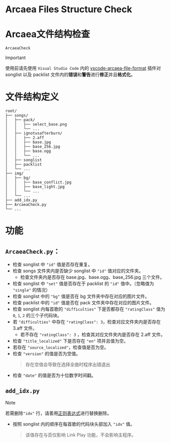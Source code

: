 # Arcaea Files Structure Check
# Arcaea文件结构检查
`ArcaeaCheck`

> [!IMPORTANT]  
> 使用前请先使用 `Visual Studio Code` 内的 [vscode-arcaea-file-format](https://github.com/yojohanshinwataikei/vscode-arcaea-file-format) 插件对 songlist 以及 packlist 文件内的**错误**和**警告**进行**修正**并且**格式化**。

# 文件结构定义

```
root/
├── songs/
│   ├── pack/
│   │   ├── select_base.png
│   │   └── ...
│   ├── ignotusafterburn/
│   │   ├── 2.aff
│   │   ├── base.jpg
│   │   ├── base_256.jpg
│   │   ├── base.ogg
│   │   └── ...
│   ├── songlist
│   ├── packlist
│   └── ...
├── img/
│   ├── bg/
│   │   ├── base_conflict.jpg
│   │   ├── base_light.jpg
│   │   └── ...
│   └── ...
├── add_idx.py
├── ArcaeaCheck.py
└── ...
```

# 功能

## `ArcaeaCheck.py`：

- 检查 songlist 中 `"id"` 值是否存在重复。
- 检查 songs 文件夹内是否缺少 songlist 中 `"id"` 值对应的文件夹。
    - 检查文件夹内是否存在 base.jpg、base.ogg、base_256.jpg 三个文件。
- 检查 songlist 中 `"set"` 值是否存在于 packlist 的 `"id"` 值中。（忽略值为 `"single"` 的情况）
- 检查 songlist 中的 `"bg"` 值是否在 bg 文件夹中存在对应的图片文件。
- 检查 packlist 中的 `"id"` 值是否在 pack 文件夹中存在对应的图片文件。
- 检查 songlist 内每首歌的 `"difficulties"` 下是否都存在 `"ratingClass"` 值为 `0`, `1`, `2` 的三个子代码块。
- 若 `"difficulties"` 中存在 `"ratingClass": 3`，检查对应文件夹内是否存在 3.aff 文件。
    - 若不存在 `"ratingClass": 3` ，检查其对应文件夹内是否存在 2.aff 文件。
- 检查 `"title_localized"` 下是否存在 `"en"` 项并且值为空。
- 若存在 `"source_localized"`，检查值是否为空。
- 检查 `"version"` 的值是否为空值。
    > 存在空值会导致在选择全曲时程序出错退出
- 检查 `"date"` 的值是否为十位数字时间戳。

## `add_idx.py`

> [!NOTE]  
> 若需删除`"idx"` 行，请善用[正则表达式](https://regexr-cn.com/)进行替换删除。

- 按照 songlist 内的顺序在每首歌的代码块头部加入 `"idx"` 值。
    > 该值存在与否仅影响 Link Play 功能，不会影响主程序。

